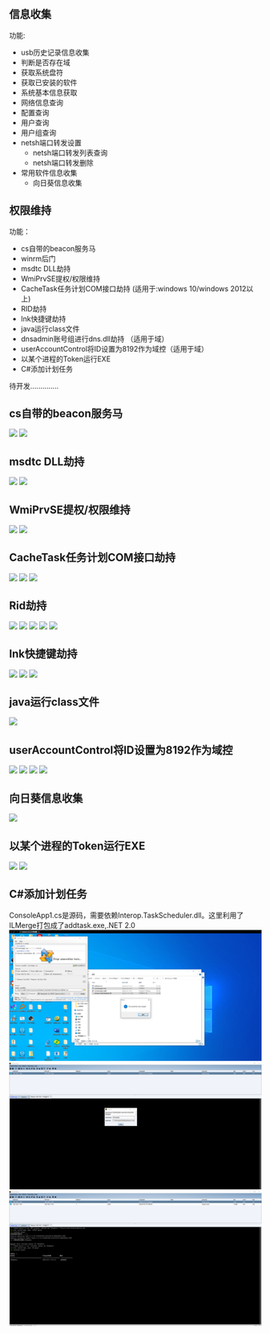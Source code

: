 ## 信息收集 ##
功能:
* usb历史记录信息收集
* 判断是否存在域
* 获取系统盘符
* 获取已安装的软件
* 系统基本信息获取
* 网络信息查询
* 配置查询
* 用户查询
* 用户组查询
* netsh端口转发设置
  * netsh端口转发列表查询
  * netsh端口转发删除
* 常用软件信息收集
  * 向日葵信息收集

## 权限维持 ##
功能：
* cs自带的beacon服务马  
*  winrm后门  
* msdtc DLL劫持  
* WmiPrvSE提权/权限维持
* CacheTask任务计划COM接口劫持 (适用于:windows 10/windows 2012以上)
* RID劫持
* lnk快捷键劫持
* java运行class文件
* dnsadmin账号组进行dns.dll劫持 （适用于域）
* userAccountControl将ID设置为8192作为域控（适用于域）
* 以某个进程的Token运行EXE
* C#添加计划任务

待开发..............


## cs自带的beacon服务马 ##
![](img/service/Servicebeacon.png)
![](img/service/system_beacon.png)

## msdtc DLL劫持 ##
![](img/msdtc/msdtc.png)
![](img/msdtc/msdtc2.png)

## WmiPrvSE提权/权限维持 ##
![](img/WmiPrvSE/7.png)
![](img/WmiPrvSE/2008.png)

## CacheTask任务计划COM接口劫持 ##
![](img/CacheTask/CacheTask.png)
![](img/CacheTask/CacheTask2.png)
![](img/CacheTask/CacheTask.gif)

## Rid劫持 ##
![](img/rid/1.png)
![](img/rid/0.png)
![](img/rid/2.png)
![](img/rid/4.png)
![](img/rid/6.png)

## lnk快捷键劫持 ##  
![](img/lnkhijack/1.png)
![](img/lnkhijack/2.png)
![](https://z3.ax1x.com/2021/10/19/5a4Ucn.gif)

## java运行class文件 ##
![](img/javarun/run.png)

## userAccountControl将ID设置为8192作为域控 ##
![](img/userAccountControl/1.png)
![](img/userAccountControl/2.png)
![](img/userAccountControl/3.png)
![](img/userAccountControl/4.png)

## 向日葵信息收集 ##
![](img/SunloginClient/SunloginClient.png)

## 以某个进程的Token运行EXE ##
![](img/tokenrun/1.png)
![](img/tokenrun/2.png)

## C#添加计划任务 ##
ConsoleApp1.cs是源码，需要依赖Interop.TaskScheduler.dll。这里利用了ILMerge打包成了addtask.exe,.NET 2.0  
![](img/schtasks/1.png)
![](img/schtasks/2.png)
![](img/schtasks/3.png)
